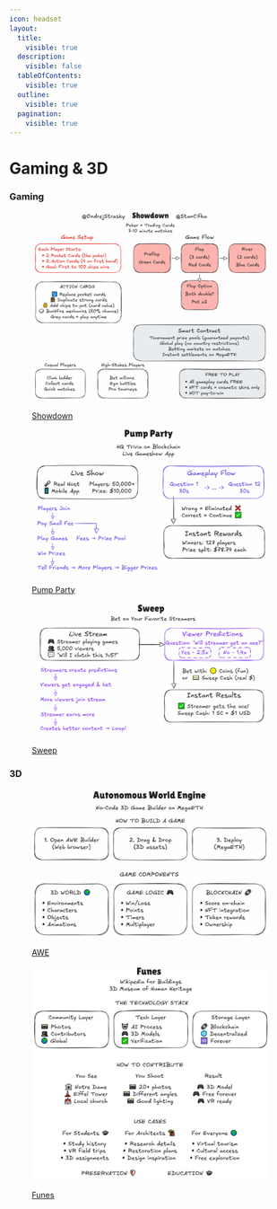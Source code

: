```yaml
---
icon: headset
layout:
  title:
    visible: true
  description:
    visible: false
  tableOfContents:
    visible: true
  outline:
    visible: true
  pagination:
    visible: true
---
```


# Gaming & 3D

### Gaming

<figure><img src="../../.gitbook/assets/showdown_v1.PNG" alt=""><figcaption><p><a href="showdown.md">Showdown</a></p></figcaption></figure>

<figure><img src="../../.gitbook/assets/pump_party_v1.PNG" alt=""><figcaption><p><a href="pump-party.md">Pump Party</a></p></figcaption></figure>

<figure><img src="../../.gitbook/assets/sweep_v1.PNG" alt=""><figcaption><p><a href="sweep.md">Sweep</a></p></figcaption></figure>

### 3D

<figure><img src="../../.gitbook/assets/awe_v1.PNG" alt=""><figcaption><p><a href="awe.md">AWE</a></p></figcaption></figure>

<figure><img src="../../.gitbook/assets/funes_v1 (1).PNG" alt=""><figcaption><p><a href="funes.md">Funes</a></p></figcaption></figure>
